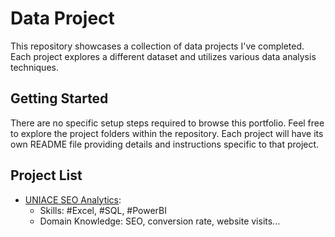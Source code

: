 # Data Project

This repository showcases a collection of data projects I've completed. Each project explores a different dataset and utilizes various data analysis techniques.

## Getting Started

There are no specific setup steps required to browse this portfolio. Feel free to explore the project folders within the repository. Each project will have its own README file providing details and instructions specific to that project.

## Project List

- [UNIACE SEO Analytics](https://github.com/thale154/DataProject/tree/main/UNIACE%20SEO%20Analytics):
  - Skills: #Excel, #SQL, #PowerBI
  - Domain Knowledge: SEO, conversion rate, website visits...
